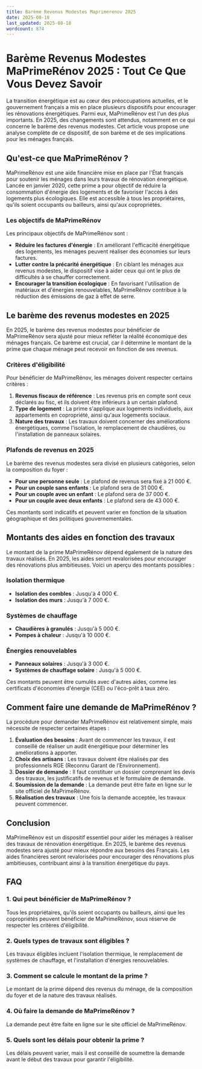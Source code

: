 ```yaml
---
title: Barème Revenus Modestes Maprimerenov 2025
date: 2025-08-18
last_updated: 2025-08-18
wordcount: 874
---
```


# Barème Revenus Modestes MaPrimeRénov 2025 : Tout Ce Que Vous Devez Savoir

La transition énergétique est au cœur des préoccupations actuelles, et le gouvernement français a mis en place plusieurs dispositifs pour encourager les rénovations énergétiques. Parmi eux, MaPrimeRénov est l'un des plus importants. En 2025, des changements sont attendus, notamment en ce qui concerne le barème des revenus modestes. Cet article vous propose une analyse complète de ce dispositif, de son barème et de ses implications pour les ménages français.

## Qu'est-ce que MaPrimeRénov ?

MaPrimeRénov est une aide financière mise en place par l'État français pour soutenir les ménages dans leurs travaux de rénovation énergétique. Lancée en janvier 2020, cette prime a pour objectif de réduire la consommation d'énergie des logements et de favoriser l'accès à des logements plus écologiques. Elle est accessible à tous les propriétaires, qu'ils soient occupants ou bailleurs, ainsi qu'aux copropriétés.

### Les objectifs de MaPrimeRénov

Les principaux objectifs de MaPrimeRénov sont :

- **Réduire les factures d'énergie** : En améliorant l'efficacité énergétique des logements, les ménages peuvent réaliser des économies sur leurs factures.
- **Lutter contre la précarité énergétique** : En ciblant les ménages aux revenus modestes, le dispositif vise à aider ceux qui ont le plus de difficultés à se chauffer correctement.
- **Encourager la transition écologique** : En favorisant l'utilisation de matériaux et d'énergies renouvelables, MaPrimeRénov contribue à la réduction des émissions de gaz à effet de serre.

## Le barème des revenus modestes en 2025

En 2025, le barème des revenus modestes pour bénéficier de MaPrimeRénov sera ajusté pour mieux refléter la réalité économique des ménages français. Ce barème est crucial, car il détermine le montant de la prime que chaque ménage peut recevoir en fonction de ses revenus.

### Critères d'éligibilité

Pour bénéficier de MaPrimeRénov, les ménages doivent respecter certains critères :

1. **Revenus fiscaux de référence** : Les revenus pris en compte sont ceux déclarés au fisc, et ils doivent être inférieurs à un certain plafond.
2. **Type de logement** : La prime s'applique aux logements individuels, aux appartements en copropriété, ainsi qu'aux logements sociaux.
3. **Nature des travaux** : Les travaux doivent concerner des améliorations énergétiques, comme l'isolation, le remplacement de chaudières, ou l'installation de panneaux solaires.

### Plafonds de revenus en 2025

Le barème des revenus modestes sera divisé en plusieurs catégories, selon la composition du foyer :

- **Pour une personne seule** : Le plafond de revenus sera fixé à 21 000 €.
- **Pour un couple sans enfants** : Le plafond sera de 31 000 €.
- **Pour un couple avec un enfant** : Le plafond sera de 37 000 €.
- **Pour un couple avec deux enfants** : Le plafond sera de 43 000 €.

Ces montants sont indicatifs et peuvent varier en fonction de la situation géographique et des politiques gouvernementales.

## Montants des aides en fonction des travaux

Le montant de la prime MaPrimeRénov dépend également de la nature des travaux réalisés. En 2025, les aides seront revalorisées pour encourager des rénovations plus ambitieuses. Voici un aperçu des montants possibles :

### Isolation thermique

- **Isolation des combles** : Jusqu'à 4 000 €.
- **Isolation des murs** : Jusqu'à 7 000 €.

### Systèmes de chauffage

- **Chaudières à granulés** : Jusqu'à 5 000 €.
- **Pompes à chaleur** : Jusqu'à 10 000 €.

### Énergies renouvelables

- **Panneaux solaires** : Jusqu'à 3 000 €.
- **Systèmes de chauffage solaire** : Jusqu'à 5 000 €.

Ces montants peuvent être cumulés avec d'autres aides, comme les certificats d'économies d'énergie (CEE) ou l'éco-prêt à taux zéro.

## Comment faire une demande de MaPrimeRénov ?

La procédure pour demander MaPrimeRénov est relativement simple, mais nécessite de respecter certaines étapes :

1. **Évaluation des besoins** : Avant de commencer les travaux, il est conseillé de réaliser un audit énergétique pour déterminer les améliorations à apporter.
2. **Choix des artisans** : Les travaux doivent être réalisés par des professionnels RGE (Reconnu Garant de l’Environnement).
3. **Dossier de demande** : Il faut constituer un dossier comprenant les devis des travaux, les justificatifs de revenus et le formulaire de demande.
4. **Soumission de la demande** : La demande peut être faite en ligne sur le site officiel de MaPrimeRénov.
5. **Réalisation des travaux** : Une fois la demande acceptée, les travaux peuvent commencer.

## Conclusion

MaPrimeRénov est un dispositif essentiel pour aider les ménages à réaliser des travaux de rénovation énergétique. En 2025, le barème des revenus modestes sera ajusté pour mieux répondre aux besoins des Français. Les aides financières seront revalorisées pour encourager des rénovations plus ambitieuses, contribuant ainsi à la transition énergétique du pays.

## FAQ

### 1. Qui peut bénéficier de MaPrimeRénov ?

Tous les propriétaires, qu'ils soient occupants ou bailleurs, ainsi que les copropriétés peuvent bénéficier de MaPrimeRénov, sous réserve de respecter les critères d'éligibilité.

### 2. Quels types de travaux sont éligibles ?

Les travaux éligibles incluent l'isolation thermique, le remplacement de systèmes de chauffage, et l'installation d'énergies renouvelables.

### 3. Comment se calcule le montant de la prime ?

Le montant de la prime dépend des revenus du ménage, de la composition du foyer et de la nature des travaux réalisés.

### 4. Où faire la demande de MaPrimeRénov ?

La demande peut être faite en ligne sur le site officiel de MaPrimeRénov.

### 5. Quels sont les délais pour obtenir la prime ?

Les délais peuvent varier, mais il est conseillé de soumettre la demande avant le début des travaux pour garantir l'éligibilité.